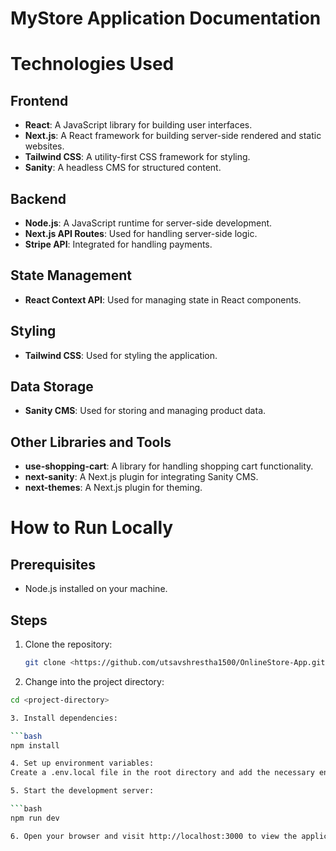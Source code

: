 # MyStore Application Documentation
# Technologies Used

## Frontend
- **React**: A JavaScript library for building user interfaces.
- **Next.js**: A React framework for building server-side rendered and static websites.
- **Tailwind CSS**: A utility-first CSS framework for styling.
- **Sanity**: A headless CMS for structured content.

## Backend
- **Node.js**: A JavaScript runtime for server-side development.
- **Next.js API Routes**: Used for handling server-side logic.
- **Stripe API**: Integrated for handling payments.

## State Management
- **React Context API**: Used for managing state in React components.

## Styling
- **Tailwind CSS**: Used for styling the application.

## Data Storage
- **Sanity CMS**: Used for storing and managing product data.

## Other Libraries and Tools
- **use-shopping-cart**: A library for handling shopping cart functionality.
- **next-sanity**: A Next.js plugin for integrating Sanity CMS.
- **next-themes**: A Next.js plugin for theming.

# How to Run Locally

## Prerequisites
- Node.js installed on your machine.

## Steps
1. Clone the repository:
   ```bash
   git clone <https://github.com/utsavshrestha1500/OnlineStore-App.git>


2. Change into the project directory:

  ```bash
  cd <project-directory>

3. Install dependencies:

  ```bash
  npm install

4. Set up environment variables:
Create a .env.local file in the root directory and add the necessary environment variables, such as Stripe API keys.

5. Start the development server:

  ```bash
  npm run dev

6. Open your browser and visit http://localhost:3000 to view the application.